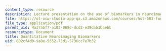 ```yaml
---
content_type: resource
description: Lecture presentation on the use of biomarkers in neuroimaging.
file: https://ol-ocw-studio-app-qa.s3.amazonaws.com/courses/hst-583-functional-magnetic-resonance-imaging-data-acquisition-and-analysis-fall-2008/002cf4d99a8e555273d15736cc7e7b32_1203_kh_biomarkr.pdf
file_type: application/pdf
parent_uid: 4a37abf7-a103-068d-dcd2-e39dab1baebb
resourcetype: Document
title: Quantitative Neuroimaging Biomarkers
uid: 002cf4d9-9a8e-5552-73d1-5736cc7e7b32
---
```

